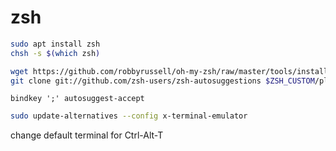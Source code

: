 # zsh

```bash
sudo apt install zsh
chsh -s $(which zsh)
```

```bash
wget https://github.com/robbyrussell/oh-my-zsh/raw/master/tools/install.sh -O - | sh
git clone git://github.com/zsh-users/zsh-autosuggestions $ZSH_CUSTOM/plugins/zsh-autosuggestions
```

```bindkey ';' autosuggest-accept```



```bash
sudo update-alternatives --config x-terminal-emulator
```

change default terminal for Ctrl-Alt-T
